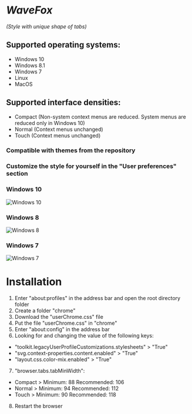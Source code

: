# *WaveFox*
*(Style with unique shape of tabs)*

## Supported operating systems:
* Windows 10
* Windows 8.1
* Windows 7
* Linux 
* MacOS

## Supported interface densities:
* Compact (Non-system context menus are reduced. System menus are reduced only in Windows 10)
* Normal (Context menus unchanged)
* Touch (Context menus unchanged)

### Compatible with themes from the repository

### Customize the style for yourself in the "User preferences" section

### Windows 10
![Windows 10](https://user-images.githubusercontent.com/85301851/123125139-ee92c380-d450-11eb-8458-1e12fdc7e847.png)

### Windows 8
![Windows 8](https://user-images.githubusercontent.com/85301851/123125196-f94d5880-d450-11eb-93c3-c1d0331a8069.png)

### Windows 7
![Windows 7](https://user-images.githubusercontent.com/85301851/123125224-fe120c80-d450-11eb-8410-f9d90e5d5d9b.png)

# Installation
1) Enter "about:profiles" in the address bar and open the root directory folder
2) Create a folder "chrome"
3) Download the "userChrome.css" file
4) Put the file "userChrome.css" in "chrome"
5) Enter "about:config" in the address bar
6) Looking for and changing the value of the following keys:
* "toolkit.legacyUserProfileCustomizations.stylesheets" > "True"
* "svg.context-properties.content.enabled" > "True"
* "layout.css.color-mix.enabled" > "True"
7) "browser.tabs.tabMinWidth":
* Compact > Minimum: 88 Recommended: 106
* Normal > Minimum: 94 Recommended: 112
* Touch > Minimum: 90 Recommended: 118
8) Restart the browser
